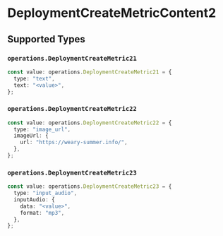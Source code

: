 # DeploymentCreateMetricContent2


## Supported Types

### `operations.DeploymentCreateMetric21`

```typescript
const value: operations.DeploymentCreateMetric21 = {
  type: "text",
  text: "<value>",
};
```

### `operations.DeploymentCreateMetric22`

```typescript
const value: operations.DeploymentCreateMetric22 = {
  type: "image_url",
  imageUrl: {
    url: "https://weary-summer.info/",
  },
};
```

### `operations.DeploymentCreateMetric23`

```typescript
const value: operations.DeploymentCreateMetric23 = {
  type: "input_audio",
  inputAudio: {
    data: "<value>",
    format: "mp3",
  },
};
```

